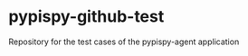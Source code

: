 pypispy-github-test
===================

Repository for the test cases of the pypispy-agent application